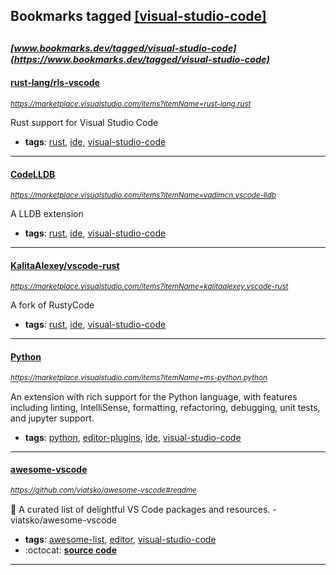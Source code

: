 ## Bookmarks tagged [[visual-studio-code]](https://www.bookmarks.dev?q=[visual-studio-code])

_<sup><sup>[www.bookmarks.dev/tagged/visual-studio-code](https://www.bookmarks.dev/tagged/visual-studio-code)</sup></sup>_
---
#### [rust-lang/rls-vscode](https://marketplace.visualstudio.com/items?itemName=rust-lang.rust)
_<sup>https://marketplace.visualstudio.com/items?itemName=rust-lang.rust</sup>_

Rust support for Visual Studio Code
* **tags**: [rust](../tagged/rust.md), [ide](../tagged/ide.md), [visual-studio-code](../tagged/visual-studio-code.md)
---
#### [CodeLLDB](https://marketplace.visualstudio.com/items?itemName=vadimcn.vscode-lldb)
_<sup>https://marketplace.visualstudio.com/items?itemName=vadimcn.vscode-lldb</sup>_

A LLDB extension
* **tags**: [rust](../tagged/rust.md), [ide](../tagged/ide.md), [visual-studio-code](../tagged/visual-studio-code.md)
---
#### [KalitaAlexey/vscode-rust](https://marketplace.visualstudio.com/items?itemName=kalitaalexey.vscode-rust)
_<sup>https://marketplace.visualstudio.com/items?itemName=kalitaalexey.vscode-rust</sup>_

A fork of RustyCode
* **tags**: [rust](../tagged/rust.md), [ide](../tagged/ide.md), [visual-studio-code](../tagged/visual-studio-code.md)
---
#### [Python](https://marketplace.visualstudio.com/items?itemName=ms-python.python)
_<sup>https://marketplace.visualstudio.com/items?itemName=ms-python.python</sup>_

An extension with rich support for the Python language, with features including linting, IntelliSense, formatting, refactoring, debugging, unit tests, and jupyter support.
* **tags**: [python](../tagged/python.md), [editor-plugins](../tagged/editor-plugins.md), [ide](../tagged/ide.md), [visual-studio-code](../tagged/visual-studio-code.md)
---
#### [awesome-vscode](https://github.com/viatsko/awesome-vscode#readme)
_<sup>https://github.com/viatsko/awesome-vscode#readme</sup>_

🎨 A curated list of delightful VS Code packages and resources. - viatsko/awesome-vscode
* **tags**: [awesome-list](../tagged/awesome-list.md), [editor](../tagged/editor.md), [visual-studio-code](../tagged/visual-studio-code.md)
* :octocat: **[source code](https://github.com/viatsko/awesome-vscode#readme)**
---
